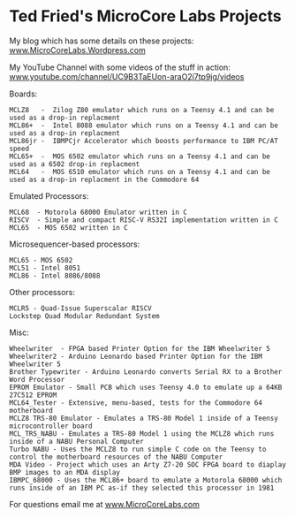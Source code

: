 # Ted Fried's MicroCore Labs Projects

My blog which has some details on these projects: www.MicroCoreLabs.Wordpress.com

My YouTube Channel with some videos of the stuff in action: www.youtube.com/channel/UC9B3TaEUon-araO2j7tp9jg/videos


Boards:

	MCLZ8   -  Zilog Z80 emulator which runs on a Teensy 4.1 and can be used as a drop-in replacment 
	MCL86+  -  Intel 8088 emulator which runs on a Teensy 4.1 and can be used as a drop-in replacment 
	MCL86jr -  IBMPCjr Accelerator which boosts performance to IBM PC/AT speed
    MCL65+  -  MOS 6502 emulator which runs on a Teensy 4.1 and can be used as a 6502 drop-in replacment
	MCL64   -  MOS 6510 emulator which runs on a Teensy 4.1 and can be used as a drop-in replacment in the Commodore 64

	
Emulated Processors:

	MCL68  - Motorola 68000 Emulator written in C
    RISCV  - Simple and compact RISC-V RS32I implementation written in C
    MCL65  - MOS 6502 written in C


Microsequencer-based processors: 

    MCL65 - MOS 6502 
    MCL51 - Intel 8051
    MCL86 - Intel 8086/8088
    
Other processors:

    MCLR5 - Quad-Issue Superscalar RISCV
    Lockstep Quad Modular Redundant System 
    
Misc:

    Wheelwriter  - FPGA based Printer Option for the IBM Wheelwriter 5
    Wheelwriter2 - Arduino Leonardo based Printer Option for the IBM Wheelwriter 5
	Brother Typewriter - Arduino Leonardo converts Serial RX to a Brother Word Processor
	EPROM Emulator - Small PCB which uses Teensy 4.0 to emulate up a 64KB 27C512 EPROM
	MCL64_Tester - Extensive, menu-based, tests for the Commodore 64 motherboard
	MCLZ8 TRS-80 Emulator - Emulates a TRS-80 Model 1 inside of a Teensy microcontroller board
	MCL_TRS_NABU - Emulates a TRS-80 Model 1 using the MCLZ8 which runs inside of a NABU Personal Computer
	Turbo NABU - Uses the MCLZ8 to run simple C code on the Teensy to control the motherboard resources of the NABU Computer
	MDA Video - Project which uses an Arty Z7-20 SOC FPGA board to diaplay BMP images to an MDA display
    IBMPC_68000 - Uses the MCL86+ board to emulate a Motorola 68000 which runs inside of an IBM PC as-if they selected this processor in 1981
        
For questions email me at www.MicroCoreLabs.com
